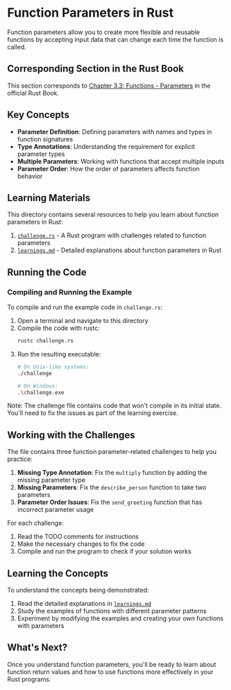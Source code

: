 # Function Parameters in Rust

Function parameters allow you to create more flexible and reusable functions by accepting input data that can change each time the function is called.

## Corresponding Section in the Rust Book

This section corresponds to [Chapter 3.3: Functions - Parameters](https://doc.rust-lang.org/book/ch03-03-how-functions-work.html#parameters) in the official Rust Book.

## Key Concepts

- **Parameter Definition**: Defining parameters with names and types in function signatures
- **Type Annotations**: Understanding the requirement for explicit parameter types
- **Multiple Parameters**: Working with functions that accept multiple inputs
- **Parameter Order**: How the order of parameters affects function behavior

## Learning Materials

This directory contains several resources to help you learn about function parameters in Rust:

1. [`challenge.rs`](./challenge.rs) - A Rust program with challenges related to function parameters
2. [`learnings.md`](./learnings.md) - Detailed explanations about function parameters in Rust

## Running the Code

### Compiling and Running the Example

To compile and run the example code in `challenge.rs`:

1. Open a terminal and navigate to this directory
2. Compile the code with rustc:
   ```bash
   rustc challenge.rs
   ```
3. Run the resulting executable:
   ```bash
   # On Unix-like systems:
   ./challenge

   # On Windows:
   .\challenge.exe
   ```

Note: The challenge file contains code that won't compile in its initial state. You'll need to fix the issues as part of the learning exercise.

## Working with the Challenges

The file contains three function parameter-related challenges to help you practice:

1. **Missing Type Annotation**: Fix the `multiply` function by adding the missing parameter type
2. **Missing Parameters**: Fix the `describe_person` function to take two parameters
3. **Parameter Order Issues**: Fix the `send_greeting` function that has incorrect parameter usage

For each challenge:
1. Read the TODO comments for instructions
2. Make the necessary changes to fix the code
3. Compile and run the program to check if your solution works

## Learning the Concepts

To understand the concepts being demonstrated:

1. Read the detailed explanations in [`learnings.md`](./learnings.md)
2. Study the examples of functions with different parameter patterns
3. Experiment by modifying the examples and creating your own functions with parameters

## What's Next?

Once you understand function parameters, you'll be ready to learn about function return values and how to use functions more effectively in your Rust programs. 